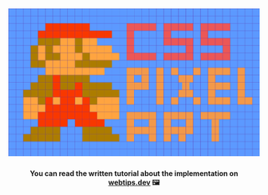 <h1 align="center">
    <img src="css-pixel-art.png" alt="Pixel art created with CSS box shadows" />
</h1>
<h4 align="center">You can read the written tutorial about the implementation on <strong><a href="https://www.webtips.dev/pixel-art-with-box-shadows">webtips.dev</a></strong> 🖼️</h4>
